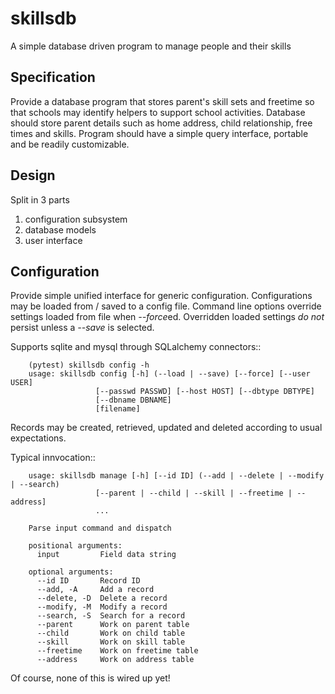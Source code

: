 skillsdb
========
A simple database driven program to manage people and their skills

Specification
-------------
Provide a database program that stores parent's skill sets and freetime so that
schools may identify helpers to support school activities.  Database
should store parent details such as home address, child relationship,
free times and skills.  Program should have a simple query interface,
portable and be readily customizable.

Design
------
Split in 3 parts

1. configuration subsystem
2. database models
3. user interface

Configuration
-------------
Provide simple unified interface for generic
configuration. Configurations may be loaded from / saved to a  config
file.  Command line options override settings loaded from file when
*--force*ed.  Overridden loaded settings _do not_ persist unless a
*--save* is selected.

Supports sqlite and mysql through SQLalchemy connectors::

        (pytest) skillsdb config -h
        usage: skillsdb config [-h] (--load | --save) [--force] [--user USER]
                       [--passwd PASSWD] [--host HOST] [--dbtype DBTYPE]
                       [--dbname DBNAME]
                       [filename]
                       
Records may be created, retrieved, updated and deleted according to
usual expectations.

Typical innvocation::

        usage: skillsdb manage [-h] [--id ID] (--add | --delete | --modify | --search)
                       [--parent | --child | --skill | --freetime | --address]
                       ...

        Parse input command and dispatch

        positional arguments:
          input         Field data string

        optional arguments:
          --id ID       Record ID
          --add, -A     Add a record
          --delete, -D  Delete a record
          --modify, -M  Modify a record
          --search, -S  Search for a record
          --parent      Work on parent table
          --child       Work on child table
          --skill       Work on skill table
          --freetime    Work on freetime table
          --address     Work on address table

Of course, none of this is wired up yet!
